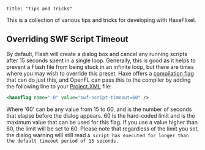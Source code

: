 ```
Title: "Tips and Tricks"
```
This is a collection of various tips and tricks for developing with HaxeFlixel.

## Overriding SWF Script Timeout

By default, Flash will create a dialog box and cancel any running scripts after 15 seconds spent in a single loop. Generally, this is good as it helps to prevent a Flash file from being stuck in an infinite loop, but there are times where you may wish to override this preset. Haxe offers a [compilation flag](http://haxe.org/manual/tips_and_tricks) that can do just this, and OpenFL can pass this to the compiler by adding the following line to your [Project.XML](documentation/openfl-project-xml-format/) file:

``` xml
<haxeflag name="-D" value="swf-script-timeout=60" />
```

Where '60' can be any value from 15 to 60, and is the number of seconds that elapse before the dialog appears. 60 is the hard-coded limit and is the maximum value that can be used for this flag. If you use a value higher than 60, the limit will be set to 60. Please note that regardless of the limit you set, the dialog warning will still read `A script has executed for longer than the default timeout period of 15 seconds.`